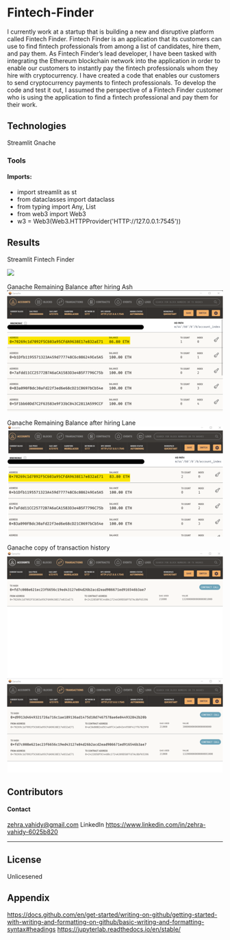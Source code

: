 # Fintech-Finder
I currently work at a startup that is building a new and disruptive platform called Fintech Finder. Fintech Finder is an application that its customers can use to find fintech professionals from among a list of candidates, hire them, and pay them. As Fintech Finder’s lead developer, I have been tasked with integrating the Ethereum blockchain network into the application in order to enable our customers to instantly pay the fintech professionals whom they hire with cryptocurrency.
I have created a code that enables our customers to send cryptocurrency payments to fintech professionals. To develop the code and test it out, I assumed the perspective of a Fintech Finder customer who is using the application to find a fintech professional and pay them for their work.

## Technologies

Streamlit
Gnache

### Tools



#### Imports:

- import streamlit as st
- from dataclasses import dataclass
- from typing import Any, List
- from web3 import Web3
- w3 = Web3(Web3.HTTPProvider('HTTP://127.0.0.1:7545'))


## Results
Streamlit Fintech Finder

![](https://github.com/zvahidy/Fintech-Finder/blob/main/Screenshots/Record_block_Hash_on_Streamlit_Fintech_Finder.gif)

Ganache Remaining Balance after hiring Ash
![](https://github.com/zvahidy/Fintech-Finder/blob/main/Screenshots/Gnache_remaining_balance.png)

Ganache Remaining Balance after hiring Lane
![](https://github.com/zvahidy/Fintech-Finder/blob/main/Screenshots/Gnache_remaining_balance_2.png)

Ganache copy of transaction history 
![](https://github.com/zvahidy/Fintech-Finder/blob/main/Screenshots/Gnache_hire_Ash_transaction.png)
![](https://github.com/zvahidy/Fintech-Finder/blob/main/Screenshots/Gnache_hire_Lane_transaction.png)


## Contributors

#### Contact
zehra.vahidy@gmail.com
LinkedIn https://www.linkedin.com/in/zehra-vahidy-6025b820

---

## License

Unlicesened

## Appendix
https://docs.github.com/en/get-started/writing-on-github/getting-started-with-writing-and-formatting-on-github/basic-writing-and-formatting-syntax#headings
https://jupyterlab.readthedocs.io/en/stable/

